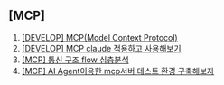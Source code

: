 ## [MCP]

1. [[DEVELOP] MCP(Model Context Protocol)](/develop/2025/04/09/mcp/)
1. [[DEVELOP] MCP claude 적용하고 사용해보기](/develop/2025/04/14/mcp_claude/)
1. [[MCP] 통신 구조 flow 심층분석](/mcp/2025/04/17/sse_stdio)
1. [[MCP] AI Agent이용한 mcp서버 테스트 환경 구축해보자](/mcp/2025/04/22/test_environment)
